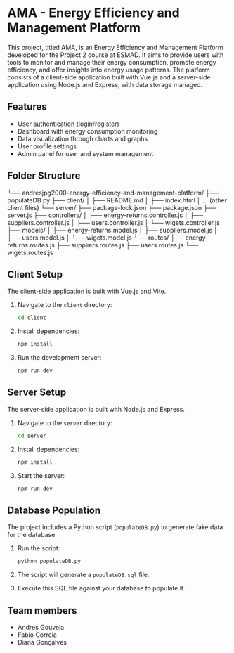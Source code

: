 # AMA - Energy Efficiency and Management Platform

This project, titled AMA, is an Energy Efficiency and Management Platform developed for the Project 2 course at ESMAD. It aims to provide users with tools to monitor and manage their energy consumption, promote energy efficiency, and offer insights into energy usage patterns. The platform consists of a client-side application built with Vue.js and a server-side application using Node.js and Express, with data storage managed.

## Features

*   User authentication (login/register)
*   Dashboard with energy consumption monitoring
*   Data visualization through charts and graphs
*   User profile settings
*   Admin panel for user and system management

## Folder Structure

└── andresjpg2000-energy-efficiency-and-management-platform/
├── populateDB.py
├── client/
│   ├── README.md
│   ├── index.html
│   ... (other client files)
└── server/
├── package-lock.json
├── package.json
├── server.js
├── controllers/
│   ├── energy-returns.controller.js
│   ├── suppliers.controller.js
│   ├── users.controller.js
│   └── wigets.controller.js
├── models/
│   ├── energy-returns.model.js
│   ├── suppliers.model.js
│   ├── users.model.js
│   └── wigets.model.js
└── routes/
├── energy-returns.routes.js
├── suppliers.routes.js
├── users.routes.js
└── wigets.routes.js

## Client Setup

The client-side application is built with Vue.js and Vite.

1.  Navigate to the `client` directory:

    ```sh
    cd client
    ```
2.  Install dependencies:

    ```sh
    npm install
    ```
3.  Run the development server:

    ```sh
    npm run dev
    ```

## Server Setup

The server-side application is built with Node.js and Express.

1.  Navigate to the `server` directory:

    ```sh
    cd server
    ```
2.  Install dependencies:

    ```sh
    npm install
    ```
3.  Start the server:

    ```sh
    npm run dev
    ```

## Database Population

The project includes a Python script (`populateDB.py`) to generate fake data for the database.

1.  Run the script:

    ```sh
    python populateDB.py
    ```
2.  The script will generate a `populateDB.sql` file.
3.  Execute this SQL file against your database to populate it.

## Team members
*   Andres Gouveia
*   Fabio Correia
*   Diana Gonçalves
